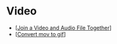 # Video

- [[Join a Video and Audio File Together]]
- [[Convert mov to gif]]

[//begin]: # "Autogenerated link references for markdown compatibility"
[Join a Video and Audio File Together]: join-a-video-and-audio-file-together "Join a Video and Audio File Together"
[Convert mov to gif]: convert-mov-to-gif "Convert a .mov file to .gif"
[//end]: # "Autogenerated link references"
